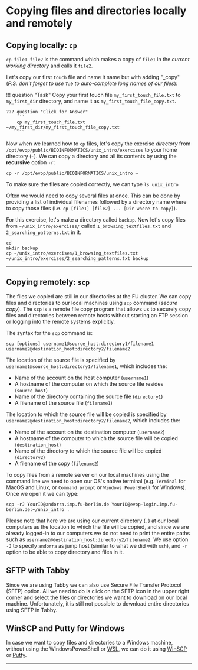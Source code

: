 # Copying files and directories locally and remotely

## Copying locally: `cp`

`cp file1 file2` is the command which makes a copy of `file1` in the
*current working directory* and calls it `file2`.

Let's copy our first `touch` file and name it same but with adding "\_copy" (_P.S. don't forget to use `Tab` to auto-complete long names of our files_):

!!! question "Task"
    Copy your first touch file `my_first_touch_file.txt` to `my_first_dir`
    directory, and name it as `my_first_touch_file_copy.txt`.

    ??? question "Click for Answer"
        ```
        cp my_first_touch_file.txt ~/my_first_dir/my_first_touch_file_copy.txt
        ```


Now when we learned how to `cp` files, let's copy the exercise *directory* from `/opt/evop/public/BIOINFORMATICS/unix_intro/exercises` to your home directory (`~`). We can copy a directory and all its contents by using the **recursive** option `-r`:

```
cp -r /opt/evop/public/BIOINFORMATICS/unix_intro ~
```

To make sure the files are copied correctly, we can type `ls unix_intro`

Often we would need to copy several files at once. This can be done by providing a list of individual filenames followed by a directory name where to copy those files (i.e. `cp [file1] [file2] ... [Dir where to copy]`).

For this exercise, let's make a directory called `backup`. Now let's copy files from `~/unix_intro/exercises/` called `1_browsing_textfiles.txt` and `2_searching_patterns.txt` in it.

```
cd
mkdir backup
cp ~/unix_intro/exercises/1_browsing_textfiles.txt ~/unix_intro/exercises/2_searching_patterns.txt backup
```

---------------------------------------------------------------------------------------

## Copying remotely: `scp` 

The files we copied are still in our directories at the FU cluster. We can copy files and directories to our local machines using  `scp` command (*secure copy*). The `scp` is a remote file copy program that allows us to securely copy files and directories between remote hosts without starting an FTP session or logging into the remote systems explicitly.

The syntax for the `scp` command is:

```
scp [options] username1@source_host:directory1/filename1 username2@destination_host:directory2/filename2
```

The location of the source file is specified by `username1@source_host:directory1/filename1`, which includes the:

-   Name of the account on the host computer (`username1`)
-   A hostname of the computer on which the source file resides (`source_host`)
-   Name of the directory containing the source file (`directory1`)
-   A filename of the source file (`filename1`)

The location to which the source file will be copied is specified by `username2@destination_host:directory2/filename2`, which includes the:

-   Name of the account on the destination computer (`username2`)
-   A hostname of the computer to which the source file will be copied     (`destination_host`)
-   Name of the directory to which the source file will be copied (`directory2`)
-   A filename of the copy (`filename2`)


To copy files from a remote server on our local machines using the command line we need to open our OS's native terminal (e.g. `Terminal` for MacOS and Linux, or  `Command prompt` or `Windows PowerShell` for Windows). Once we open it we can type:

```
scp -rJ YourID@andorra.imp.fu-berlin.de YourID@evop-login.imp.fu-berlin.de:~/unix_intro .
```

Please note that here we are using our current directory (`.`) at our local computers as the location to which the file will be copied, and since we are already logged-in to our computers we do not need to print the entire paths such as `username2@destination_host:directory2/filename2`. We use option `-J` to specify `andorra` as jump host (similar to what we did with `ssh`), and `-r` option to be able to copy directory and files in it. 


## SFTP with Tabby

Since we are using Tabby we can also use Secure File Transfer Protocol (SFTP) option. All we need to do is click on the SFTP icon in the upper right corner and select the files or directories we want to download on our local machine. Unfortunately, it is still not possible to download entire directories using SFTP in Tabby.


## WinSCP and Putty for Windows

In case we want to copy files and directories to a Windows machine, without using the WindowsPowerShell or [WSL](https://learn.microsoft.com/en-us/windows/wsl/install), we can do it using [WinSCP](https://winscp.net/eng/download.php) or [Putty](https://www.putty.org/).

---------------------------------------------------------------------------------------